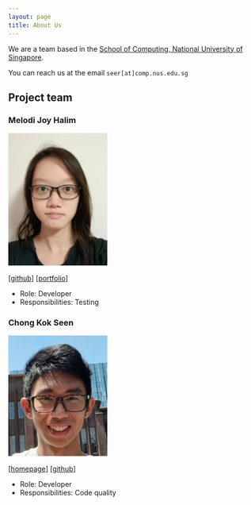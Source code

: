 ```yaml
---
layout: page
title: About Us
---
```


We are a team based in the [School of Computing, National University of Singapore](https://www.comp.nus.edu.sg).

You can reach us at the email `seer[at]comp.nus.edu.sg`

## Project team

### Melodi Joy Halim

<img src="images/meloppeitreet.png" width="200px">

[[github](https://github.com/meloppeitreet)]
[[portfolio](team/meloppeitreet.md)]

* Role: Developer
* Responsibilities: Testing 

### Chong Kok Seen

<img src="images/kokseen1.png" width="200px">

[[homepage](http://www.comp.nus.edu.sg/~kokseen1)]
[[github](https://github.com/kokseen1)]

* Role: Developer
* Responsibilities: Code quality


